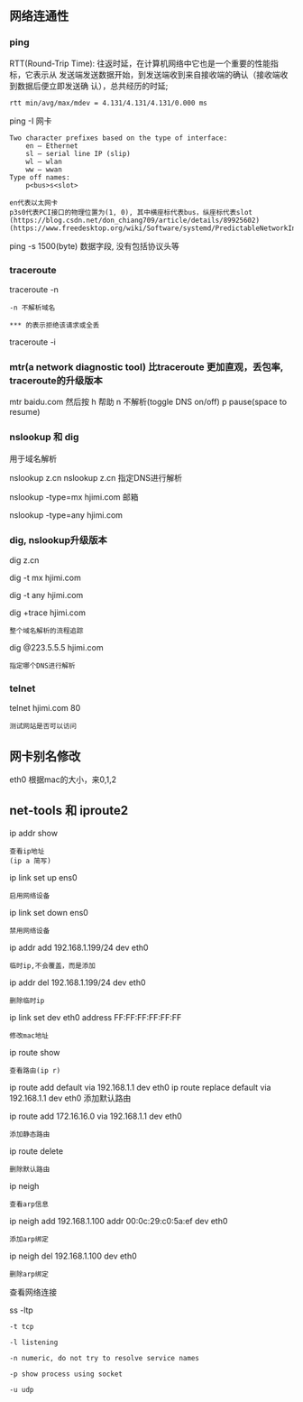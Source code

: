 ## 网络连通性

### ping 

RTT(Round-Trip Time): 往返时延，在计算机网络中它也是一个重要的性能指标，它表示从
发送端发送数据开始，到发送端收到来自接收端的确认（接收端收到数据后便立即发送确
认），总共经历的时延;

    rtt min/avg/max/mdev = 4.131/4.131/4.131/0.000 ms

ping -I 网卡 <ip>

    Two character prefixes based on the type of interface:
        en — Ethernet
        sl — serial line IP (slip)
        wl — wlan
        ww — wwan
    Type off names:
        p<bus>s<slot>

    en代表以太网卡
    p3s0代表PCI接口的物理位置为(1, 0), 其中横座标代表bus，纵座标代表slot
    (https://blog.csdn.net/don_chiang709/article/details/89925602)
    (https://www.freedesktop.org/wiki/Software/systemd/PredictableNetworkInterfaceNames/)

ping -s 1500(byte) <ip>
        数据字段, 没有包括协议头等

### traceroute

traceroute -n

    -n 不解析域名

    *** 的表示拒绝该请求或全丢

traceroute -i <device>

### mtr(a network diagnostic tool) 比traceroute 更加直观，丢包率, traceroute的升级版本

mtr baidu.com
然后按
    h 帮助
    n 不解析(toggle DNS on/off)
    p pause(space to resume)

### nslookup 和 dig

用于域名解析

nslookup z.cn
nslookup z.cn 指定DNS进行解析

nslookup -type=mx hjimi.com 邮箱

nslookup -type=any hjimi.com

### dig, nslookup升级版本

dig z.cn

dig -t mx hjimi.com

dig -t any hjimi.com

dig +trace hjimi.com

    整个域名解析的流程追踪
    
dig @223.5.5.5 hjimi.com

    指定哪个DNS进行解析


### telnet

telnet hjimi.com 80

    测试网站是否可以访问


## 网卡别名修改

eth0 根据mac的大小，来0,1,2


## net-tools 和 iproute2

ip addr show 

    查看ip地址
    (ip a 简写)

ip link set up ens0

    启用网络设备

ip link set down ens0

    禁用网络设备

ip addr add 192.168.1.199/24 dev eth0

    临时ip,不会覆盖，而是添加

ip addr del 192.168.1.199/24 dev eth0

    删除临时ip

ip link set dev eth0 address FF:FF:FF:FF:FF:FF

    修改mac地址

ip route show

    查看路由(ip r)

ip route add default via 192.168.1.1 dev eth0
ip route replace default via 192.168.1.1 dev eth0
    添加默认路由

ip route add 172.16.16.0 via 192.168.1.1 dev eth0    

    添加静态路由

ip route delete 

    删除默认路由

ip neigh

    查看arp信息

ip neigh add 192.168.1.100 addr 00:0c:29:c0:5a:ef dev eth0

    添加arp绑定

ip neigh del 192.168.1.100 dev eth0

    删除arp绑定


查看网络连接

ss -ltp

    -t tcp

    -l listening

    -n numeric, do not try to resolve service names

    -p show process using socket

    -u udp
